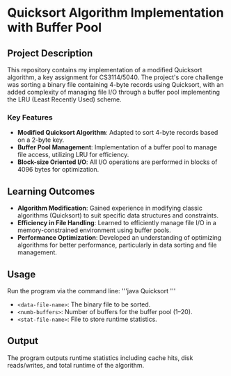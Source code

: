 # Quicksort Algorithm Implementation with Buffer Pool

## Project Description

This repository contains my implementation of a modified Quicksort algorithm, a key assignment for CS3114/5040. The project's core challenge was sorting a binary file containing 4-byte records using Quicksort, with an added complexity of managing file I/O through a buffer pool implementing the LRU (Least Recently Used) scheme.

### Key Features

- **Modified Quicksort Algorithm**: Adapted to sort 4-byte records based on a 2-byte key.
- **Buffer Pool Management**: Implementation of a buffer pool to manage file access, utilizing LRU for efficiency.
- **Block-size Oriented I/O**: All I/O operations are performed in blocks of 4096 bytes for optimization.

## Learning Outcomes

- **Algorithm Modification**: Gained experience in modifying classic algorithms (Quicksort) to suit specific data structures and constraints.
- **Efficiency in File Handling**: Learned to efficiently manage file I/O in a memory-constrained environment using buffer pools.
- **Performance Optimization**: Developed an understanding of optimizing algorithms for better performance, particularly in data sorting and file management.

## Usage

Run the program via the command line:
'''java Quicksort <data-file-name> <numb-buffers> <stat-file-name>'''

- `<data-file-name>`: The binary file to be sorted.
- `<numb-buffers>`: Number of buffers for the buffer pool (1–20).
- `<stat-file-name>`: File to store runtime statistics.

## Output

The program outputs runtime statistics including cache hits, disk reads/writes, and total runtime of the algorithm.
